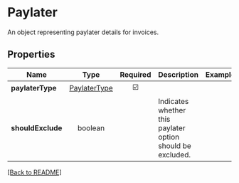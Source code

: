 # Paylater

An object representing paylater details for invoices.

## Properties

| Name | Type | Required | Description | Examples |
|------------|:-------------:|:-------------:|-------------|:-------------:|
| **paylaterType** |[PaylaterType](PaylaterType.md) | ☑️ |  | | |
| **shouldExclude** |boolean |  | Indicates whether this paylater option should be excluded. | | |



[[Back to README]](../../README.md)